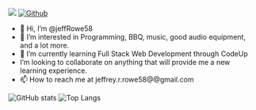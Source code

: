 ![](https://visitor-badge.laobi.icu/badge?page_id=jeffRowe58.jeffRowe58)
[![Github](https://img.shields.io/github/followers/jeffRowe?label=Follow&style=social)](https://github.com/jeffRowe58)

- 👋 Hi, I’m @jeffRowe58
- 👀 I’m interested in Programming, BBQ, music, good audio equipment, and a lot more.
- 🌱 I’m currently learning Full Stack Web Development through CodeUp
-  I’m looking to collaborate on anything that will provide me a new learning experience.
- 📫 How to reach me at jeffrey.r.rowe58@@gmail.com




![GitHub stats](https://github-readme-stats.vercel.app/api?username=jeffRowe58&show_icons=true&theme=dark)
![Top Langs](https://github-readme-stats.vercel.app/api/top-langs/?username=jeffRowe58&theme=dark)
<!---
jeffRowe58/jeffRowe58 is a ✨ special ✨ repository because its `README.md` (this file) appears on your GitHub profile.
You can click the Preview link to take a look at your changes.
--->

